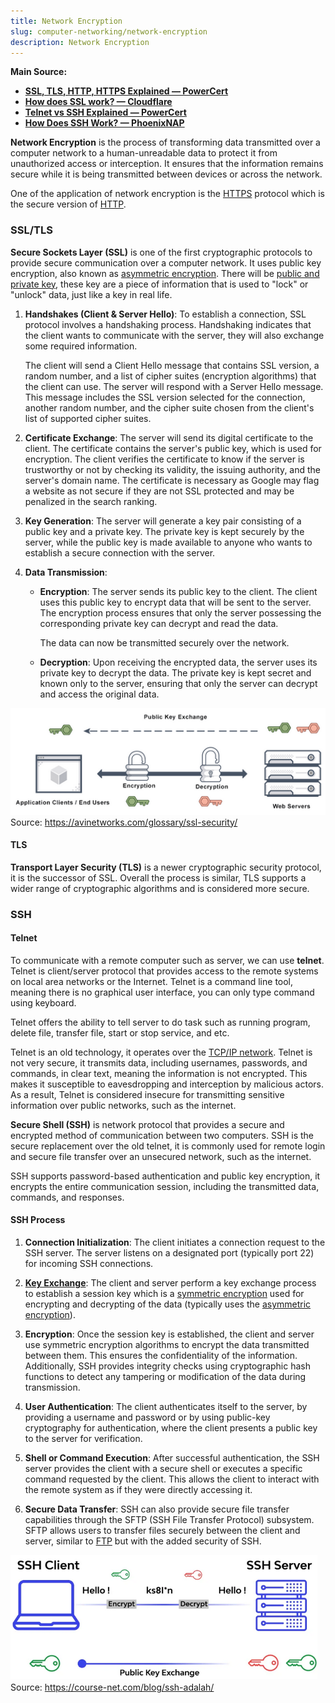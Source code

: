 ```yaml
---
title: Network Encryption
slug: computer-networking/network-encryption
description: Network Encryption
---
```


**Main Source:**

- **[SSL, TLS, HTTP, HTTPS Explained — PowerCert](https://youtu.be/hExRDVZHhig?si=6hL-OBvXAyOVHGjz)**
- **[How does SSL work? — Cloudflare](https://www.cloudflare.com/learning/ssl/how-does-ssl-work/)**
- **[Telnet vs SSH Explained — PowerCert](https://youtu.be/tZop-zjYkrU?si=TD9ZjvQxu6mliMo0)**
- **[How Does SSH Work? — PhoenixNAP](https://phoenixnap.com/kb/how-does-ssh-work)**

**Network Encryption** is the process of transforming data transmitted over a computer network to a human-unreadable data to protect it from unauthorized access or interception. It ensures that the information remains secure while it is being transmitted between devices or across the network.

One of the application of network encryption is the [HTTPS](/computer-networking/http-https#https) protocol which is the secure version of [HTTP](/computer-networking/http-https#http).

### SSL/TLS

**Secure Sockets Layer (SSL)** is one of the first cryptographic protocols to provide secure communication over a computer network. It uses public key encryption, also known as [asymmetric encryption](/computer-security/encryption#symmetric--asymmetric-encryption). There will be [public and private key](/computer-security/encryption#public--private-key), these key are a piece of information that is used to "lock" or "unlock" data, just like a key in real life.

1. **Handshakes (Client & Server Hello)**: To establish a connection, SSL protocol involves a handshaking process. Handshaking indicates that the client wants to communicate with the server, they will also exchange some required information.

   The client will send a Client Hello message that contains SSL version, a random number, and a list of cipher suites (encryption algorithms) that the client can use. The server will respond with a Server Hello message. This message includes the SSL version selected for the connection, another random number, and the cipher suite chosen from the client's list of supported cipher suites.

2. **Certificate Exchange**: The server will send its digital certificate to the client. The certificate contains the server's public key, which is used for encryption. The client verifies the certificate to know if the server is trustworthy or not by checking its validity, the issuing authority, and the server's domain name. The certificate is necessary as Google may flag a website as not secure if they are not SSL protected and may be penalized in the search ranking.

3. **Key Generation**: The server will generate a key pair consisting of a public key and a private key. The private key is kept securely by the server, while the public key is made available to anyone who wants to establish a secure connection with the server.

4. **Data Transmission**:

   - **Encryption**: The server sends its public key to the client. The client uses this public key to encrypt data that will be sent to the server. The encryption process ensures that only the server possessing the corresponding private key can decrypt and read the data.

     The data can now be transmitted securely over the network.

   - **Decryption**: Upon receiving the encrypted data, the server uses its private key to decrypt the data. The private key is kept secret and known only to the server, ensuring that only the server can decrypt and access the original data.

![SSL encryption process](./ssl-process.png)  
Source: https://avinetworks.com/glossary/ssl-security/

#### TLS

**Transport Layer Security (TLS)** is a newer cryptographic security protocol, it is the successor of SSL. Overall the process is similar, TLS supports a wider range of cryptographic algorithms and is considered more secure.

### SSH

#### Telnet

To communicate with a remote computer such as server, we can use **telnet**. Telnet is client/server protocol that provides access to the remote systems on local area networks or the Internet. Telnet is a command line tool, meaning there is no graphical user interface, you can only type command using keyboard.

Telnet offers the ability to tell server to do task such as running program, delete file, transfer file, start or stop service, and etc.

Telnet is an old technology, it operates over the [TCP/IP network](/computer-networking/tcp-ip-model). Telnet is not very secure, it transmits data, including usernames, passwords, and commands, in clear text, meaning the information is not encrypted. This makes it susceptible to eavesdropping and interception by malicious actors. As a result, Telnet is considered insecure for transmitting sensitive information over public networks, such as the internet.

**Secure Shell (SSH)** is network protocol that provides a secure and encrypted method of communication between two computers. SSH is the secure replacement over the old telnet, it is commonly used for remote login and secure file transfer over an unsecured network, such as the internet.

SSH supports password-based authentication and public key encryption, it encrypts the entire communication session, including the transmitted data, commands, and responses.

#### SSH Process

1. **Connection Initialization**: The client initiates a connection request to the SSH server. The server listens on a designated port (typically port 22) for incoming SSH connections.

2. **[Key Exchange](/computer-security/encryption#key-exchange)**: The client and server perform a key exchange process to establish a session key which is a [symmetric encryption](/computer-security/encryption#symmetric--asymmetric-encryption) used for encrypting and decrypting of the data (typically uses the [asymmetric encryption](/computer-security/encryption#symmetric--asymmetric-encryption)).

3. **Encryption**: Once the session key is established, the client and server use symmetric encryption algorithms to encrypt the data transmitted between them. This ensures the confidentiality of the information. Additionally, SSH provides integrity checks using cryptographic hash functions to detect any tampering or modification of the data during transmission.

4. **User Authentication**: The client authenticates itself to the server, by providing a username and password or by using public-key cryptography for authentication, where the client presents a public key to the server for verification.

5. **Shell or Command Execution**: After successful authentication, the SSH server provides the client with a secure shell or executes a specific command requested by the client. This allows the client to interact with the remote system as if they were directly accessing it.

6. **Secure Data Transfer**: SSH can also provide secure file transfer capabilities through the SFTP (SSH File Transfer Protocol) subsystem. SFTP allows users to transfer files securely between the client and server, similar to [FTP](/computer-networking/ftp) but with the added security of SSH.

![SSH encryption process](./ssh-encryption.png)  
Source: https://course-net.com/blog/ssh-adalah/

